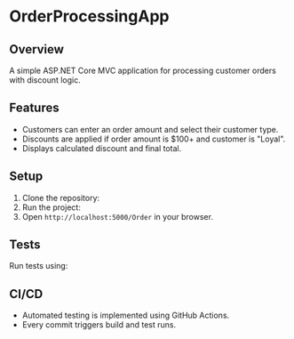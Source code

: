 # OrderProcessingApp

## Overview
A simple ASP.NET Core MVC application for processing customer orders with discount logic.

## Features
- Customers can enter an order amount and select their customer type.
- Discounts are applied if order amount is $100+ and customer is "Loyal".
- Displays calculated discount and final total.

## Setup
1. Clone the repository:
2. Run the project:
3. Open `http://localhost:5000/Order` in your browser.

## Tests
Run tests using:

## CI/CD
- Automated testing is implemented using GitHub Actions.
- Every commit triggers build and test runs.
